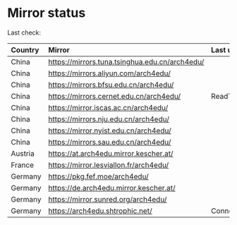 <script src="./time.js"></script>
# Mirror status
Last check: <script type="text/javascript">localize(1752411020.0909827);</script>

|Country|Mirror|Last update|
|:------|:-----|:----------|
|China|https://mirrors.tuna.tsinghua.edu.cn/arch4edu/|<script type="text/javascript">localize(1752389188);</script>|
|China|https://mirrors.aliyun.com/arch4edu/|<script type="text/javascript">localize(1752345885);</script>|
|China|https://mirrors.bfsu.edu.cn/arch4edu/|<script type="text/javascript">localize(1752345885);</script>|
|China|https://mirrors.cernet.edu.cn/arch4edu/|ReadTimeout|
|China|https://mirror.iscas.ac.cn/arch4edu/|<script type="text/javascript">localize(1752389188);</script>|
|China|https://mirrors.nju.edu.cn/arch4edu/|<script type="text/javascript">localize(1752302770);</script>|
|China|https://mirror.nyist.edu.cn/arch4edu/|<script type="text/javascript">localize(1752345885);</script>|
|China|https://mirrors.sau.edu.cn/arch4edu/|<script type="text/javascript">localize(1752259981);</script>|
|Austria|https://at.arch4edu.mirror.kescher.at/|<script type="text/javascript">localize(1752389188);</script>|
|France|https://mirror.lesviallon.fr/arch4edu/|<script type="text/javascript">localize(1752389188);</script>|
|Germany|https://pkg.fef.moe/arch4edu/|<script type="text/javascript">localize(1752389188);</script>|
|Germany|https://de.arch4edu.mirror.kescher.at/|<script type="text/javascript">localize(1752389188);</script>|
|Germany|https://mirror.sunred.org/arch4edu/|<script type="text/javascript">localize(1752389188);</script>|
|Germany|https://arch4edu.shtrophic.net/|ConnectionError|

<script src="./tablefilter/tablefilter.js"></script>
<script src="./table.js"></script>
